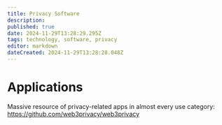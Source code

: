 ```yaml
---
title: Privacy Software
description: 
published: true
date: 2024-11-29T13:28:29.295Z
tags: technology, software, privacy
editor: markdown
dateCreated: 2024-11-29T13:28:28.048Z
---
```


# Applications
Massive resource of privacy-related apps in almost every use category: https://github.com/web3privacy/web3privacy
